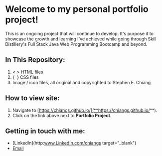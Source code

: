# Welcome to my personal portfolio project!
This is an ongoing project that will continue to develop. It's purpose it to showcase the growth and learning I've achieved while going through Skill Distillery's Full Stack Java Web Programming Bootcamp and beyond.

## In This Repository:
1. <&nbsp;> HTML files
2. {&nbsp;&nbsp;} CSS files
3. Image / icon files, all original and copyrighted to Stephen E. Chiang

## How to view site:
1. Navigate to [https://chiangs.github.io/](**https://chiangs.github.io/**).
2. Click on the link above next to **Portfolio Project**.

## Getting in touch with me:
* [LinkedIn](http:www.LinkedIn.com/chiangs target="_blank")
* [Email](mailto:stephen.e.chiang@gmail.com)

